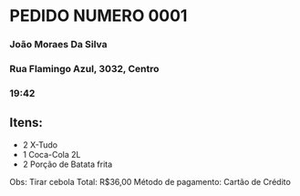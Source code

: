 # PEDIDO NUMERO 0001
### João Moraes Da Silva
### Rua Flamingo Azul, 3032, Centro
### 19:42

## Itens:

 - 2 X-Tudo
 - 1 Coca-Cola 2L
 - 2 Porção de Batata frita

Obs: Tirar cebola
Total: R$36,00
Método de pagamento: Cartão de Crédito
